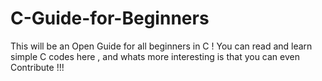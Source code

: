 # C-Guide-for-Beginners
 This will be an Open Guide for all beginners in C ! You can read and learn simple C codes here , and whats more interesting is that you can even Contribute !!! 
